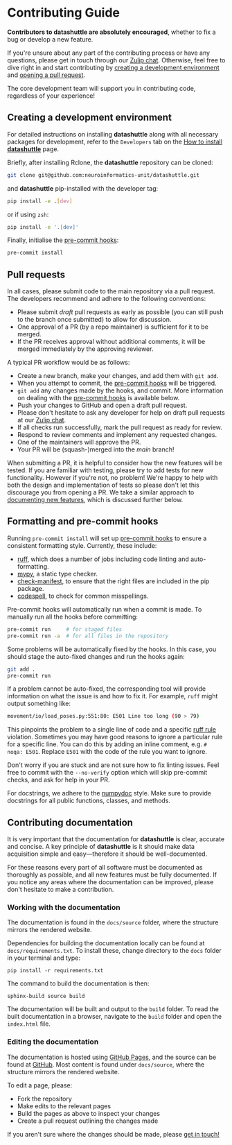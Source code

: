 # Contributing Guide

**Contributors to datashuttle are absolutely encouraged**, whether to fix a bug or develop a new feature.

If you're unsure about any part of the contributing process or have any questions, please
get in touch through our [Zulip chat](https://neuroinformatics.zulipchat.com/#narrow/stream/405999-DataShuttle).
Otherwise, feel free to dive right in and start contributing by
[creating a development environment](#creating-a-development-environment)
and [opening a pull request](#pull-requests).

The core development team will support you in contributing code, regardless of your experience!

## Creating a development environment

For detailed instructions on installing **datashuttle** along with
all necessary packages for development, refer to the `Developers` tab on the
[How to install **datashuttle**](how-to-install) page.

Briefly, after installing Rclone, the **datashuttle** repository can be cloned:

```sh
git clone git@github.com:neuroinformatics-unit/datashuttle.git
```

and **datashuttle** pip-installed with the developer tag:


```sh
pip install -e .[dev]
```

or if using `zsh`:

```sh
pip install -e '.[dev]'
```

Finally, initialise the [pre-commit hooks](#formatting-and-pre-commit-hooks):

```bash
pre-commit install
```


## Pull requests

In all cases, please submit code to the main repository via a pull request. The developers recommend and adhere
to the following conventions:

- Please submit *draft* pull requests as early as possible (you can still push to the branch once submitted) to
  allow for discussion.
- One approval of a PR (by a repo maintainer) is sufficient for it to be merged.
- If the PR receives approval without additional comments, it will be merged immediately by the approving reviewer.


A typical PR workflow would be as follows:
* Create a new branch, make your changes, and add them with `git add`.
* When you attempt to commit, the [pre-commit hooks](#formatting-and-pre-commit-hooks) will be triggered.
* `git add` any changes made by the hooks, and commit. More information on dealing with the [pre-commit hooks](#formatting-and-pre-commit-hooks) is available below.
* Push your changes to GitHub and open a draft pull request.
* Please don't hesitate to ask any developer for help on draft pull requests at our [Zulip chat](https://neuroinformatics.zulipchat.com/#narrow/stream/405999-DataShuttle).
* If all checks run successfully, mark the pull request as ready for review.
* Respond to review comments and implement any requested changes.
* One of the maintainers will approve the PR.
* Your PR will be (squash-)merged into the *main* branch!

When submitting a PR, it is helpful to consider how the new
features will be tested. If you are familiar with testing, please
try to add tests for new functionality. However if you're not, no problem!
We're happy to help with both the design and implementation of tests so please
don't let this discourage you from opening a PR. We take a similar approach to
[documenting new features](#contributing-documentation), which is discussed further below.

## Formatting and pre-commit hooks

Running `pre-commit install` will set up [pre-commit hooks](https://pre-commit.com/) to ensure a consistent formatting style. Currently, these include:
* [ruff](https://github.com/astral-sh/ruff), which does a number of jobs including code linting and auto-formatting.
* [mypy](https://mypy.readthedocs.io/en/stable/index.html), a static type checker.
* [check-manifest](https://github.com/mgedmin/check-manifest), to ensure that the right files are included in the pip package.
* [codespell](https://github.com/codespell-project/codespell), to check for common misspellings.


Pre-commit hooks will automatically run when a commit is made.
To manually run all the hooks before committing:

```sh
pre-commit run     # for staged files
pre-commit run -a  # for all files in the repository
```

Some problems will be automatically fixed by the hooks. In this case, you should
stage the auto-fixed changes and run the hooks again:

```sh
git add .
pre-commit run
```

If a problem cannot be auto-fixed, the corresponding tool will provide
information on what the issue is and how to fix it. For example, `ruff` might
output something like:

```sh
movement/io/load_poses.py:551:80: E501 Line too long (90 > 79)
```

This pinpoints the problem to a single line of code and a specific [ruff rule](https://docs.astral.sh/ruff/rules/) violation.
Sometimes you may have good reasons to ignore a particular rule for a specific line.
You can do this by adding an inline comment, e.g. `# noqa: E501`. Replace `E501` with the code of the rule you want to ignore.

Don't worry if you are stuck and are not sure how to fix linting
issues. Feel free to commit with the `--no-verify` option which will
skip pre-commit checks, and ask for help in your PR.

For docstrings, we adhere to the [numpydoc](https://numpydoc.readthedocs.io/en/latest/format.html) style.
Make sure to provide docstrings for all public functions, classes, and methods.

## Contributing documentation

It is very important that the documentation for **datashuttle** is clear,
accurate and concise. A key principle of **datashuttle** is it should
make data acquisition simple and easy—therefore it should be
well-documented.

For these reasons every part of all software must be documented as
thoroughly as possible, and all new features must be fully documented. If you
notice any areas where the documentation can be improved, please don't hesitate
to make a contribution.



### Working with the documentation

The documentation is found in the `docs/source` folder, where the structure mirrors the rendered website.

Dependencies for building the documentation locally can be found at `docs/requirements.txt`.
To install these, change directory to the `docs` folder in your terminal and type:

```
pip install -r requirements.txt
```

The command to build the documentation is then:

```
sphinx-build source build
```

The documentation will be built and output to the `build` folder. To
read the built documentation in a browser, navigate to the `build`
folder and open the `index.html` file.


### Editing the documentation

The documentation is hosted using [GitHub Pages](https://pages.github.com/), and the source can be found at
[GitHub](https://github.com/neuroinformatics-unit/datashuttle/tree/main/docs).
Most content is found under `docs/source`, where the structure mirrors the rendered website.

To edit a page, please:

- Fork the repository
- Make edits to the relevant pages
- Build the pages as above to inspect your changes
- Create a pull request outlining the changes made

If you aren't sure where the changes should be made, please
[get in touch!](https://neuroinformatics.zulipchat.com/#narrow/stream/405999-DataShuttle)
